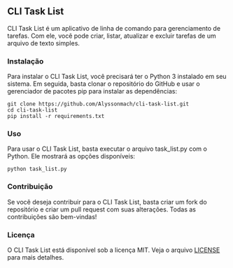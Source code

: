 ## CLI Task List

CLI Task List é um aplicativo de linha de comando para gerenciamento de tarefas. Com ele, você pode criar, listar, atualizar e excluir tarefas de um arquivo de texto simples.

### Instalação
Para instalar o CLI Task List, você precisará ter o Python 3 instalado em seu sistema. Em seguida, basta clonar o repositório do GitHub e usar o gerenciador de pacotes pip para instalar as dependências:

```
git clone https://github.com/Alyssonmach/cli-task-list.git
cd cli-task-list
pip install -r requirements.txt
```

### Uso

Para usar o CLI Task List, basta executar o arquivo task_list.py com o Python. Ele mostrará as opções disponíveis:

```
python task_list.py
```

### Contribuição

Se você deseja contribuir para o CLI Task List, basta criar um fork do repositório e criar um pull request com suas alterações. Todas as contribuições são bem-vindas!

### Licença

O CLI Task List está disponível sob a licença MIT. Veja o arquivo [LICENSE](LICENSE.md) para mais detalhes.
